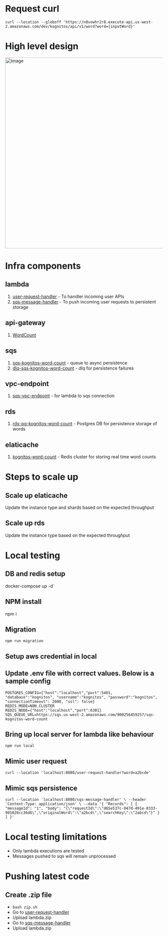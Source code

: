 # Request curl
`curl --location --globoff 'https://n8vowhr2r8.execute-api.us-west-2.amazonaws.com/dev/kognitos/api/v1/word?word={inputWord}'`

# High level design
<img width="610" alt="image" src="https://github.com/068shubham/kognitos-counters/assets/8055274/85ab066b-e3c3-471e-a646-e5d1f8e116eb">


# Infra components
## lambda
1. [user-request-handler](https://us-west-2.console.aws.amazon.com/lambda/home?region=us-west-2#/functions/user-request-handler) - To handler incoming user APIs
2. [sqs-message-handler](https://us-west-2.console.aws.amazon.com/lambda/home?region=us-west-2#/functions/sqs-message-handler) - To push incoming user requests to persistent storage
## api-gateway
1. [WordCount](https://us-west-2.console.aws.amazon.com/apigateway/main/apis/n8vowhr2r8/resources?api=n8vowhr2r8&region=us-west-2)
## sqs
1. [sqs-kognitos-word-count](https://us-west-2.console.aws.amazon.com/sqs/v2/home?region=us-west-2#/queues/https%3A%2F%2Fsqs.us-west-2.amazonaws.com%2F900256459257%2Fsqs-kognitos-word-count) - queue to async persistence
2. [dlq-sqs-kognitos-word-count](https://us-west-2.console.aws.amazon.com/sqs/v2/home?region=us-west-2#/queues/https%3A%2F%2Fsqs.us-west-2.amazonaws.com%2F900256459257%2Fdlq-sqs-kognitos-word-count) - dlq for persistence failures
## vpc-endpoint
1. [sqs-vpc-endpoint](https://us-west-2.console.aws.amazon.com/vpc/home?region=us-west-2#EndpointDetails:vpcEndpointId=vpce-0250bbb1b3f4de79a) - for lambda to sqs connection
## rds
1. [rds-pg-kognitos-word-count](https://us-west-2.console.aws.amazon.com/rds/home?region=us-west-2#database:id=rds-pg-kognitos-word-count;is-cluster=false) - Postgres DB for persistence storage of words
## elaticache
1. [kognitos-word-count](https://us-west-2.console.aws.amazon.com/elasticache/home?region=us-west-2#/redis/kognitos-word-count) - Redis cluster for storing real time word counts

# Steps to scale up
## Scale up elaticache
Update the instance type and shards based on the expected throughput
## Scale up rds
Update the instance type based on the expected throughput

# Local testing
## DB and redis setup
docker-compose up -d`
## NPM install
npm i
## Migration
`npm run migration`
## Setup aws credential in local
## Update .env file with correct values. Below is a sample config
```
POSTGRES_CONFIG={"host":"localhost","port":5401, "database":"kognitos", "username":"kognitos", "password":"kognitos", "connectionTimeout": 2000, "ssl": false}
REDIS_MODE=NON_CLUSTER
REDIS_NODE={"host":"localhost","port":6301}
SQS_QUEUE_URL=https://sqs.us-west-2.amazonaws.com/900256459257/sqs-kognitos-word-count
```
## Bring up local server for lambda like behaviour
`npm run local`
## Mimic user request
`curl --location 'localhost:8080/user-request-handler?word=a2bcde'`
## Mimic sqs persistence
`curl --location 'localhost:8080/sqs-message-handler' \
--header 'Content-Type: application/json' \
--data '{
    "Records": [
        {
            "messageId": "1",
            "body": "{\"requestId\":\"d65e537c-047d-491e-8333-901028cc36d6\",\"originalWord\":\"a2bcd\",\"searchKey\":\"2abcd\"}"
        }
    ]
}'`

# Local testing limitations
- Only lambda executions are tested
- Messages pushed to sqs will remain unprocessed

# Pushing latest code
## Create .zip file
- `bash zip.sh`
- Go to [user-request-handler](https://us-west-2.console.aws.amazon.com/lambda/home?region=us-west-2#/functions/user-request-handler)
- Upload lambda.zip
- Go to [sqs-message-handler ](https://us-west-2.console.aws.amazon.com/lambda/home?region=us-west-2#/functions/sqs-message-handler)
- Upload lambda.zip
